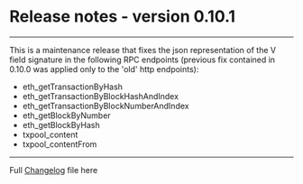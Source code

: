 # Release notes - version 0.10.1
---

This is a maintenance release that fixes the json representation of the V field signature in the following RPC endpoints (previous fix contained in 0.10.0 was applied only to the 'old' http endpoints):  

- eth_getTransactionByHash  
- eth_getTransactionByBlockHashAndIndex  
- eth_getTransactionByBlockNumberAndIndex  
- eth_getBlockByNumber  
- eth_getBlockByHash  
- txpool_content  
- txpool_contentFrom  

---
Full [Changelog](/CHANGELOG.md) file here

